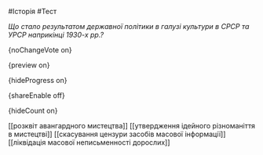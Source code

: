 #Історія #Тест

*Що стало результатом державної політики в галузі культури в СРСР та УРСР наприкінці 1930-х рр.?*

{noChangeVote on}

{preview on}

{hideProgress on}

{shareEnable off}

{hideCount on}

[[розквіт авангардного мистецтва]]
[[утвердження ідейного різноманіття в мистецтві]]
[[скасування цензури засобів масової інформації]]
[[ліквідація масової неписьменності дорослих]]
